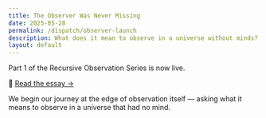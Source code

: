 ```yaml
---
title: The Observer Was Never Missing
date: 2025-05-28
permalink: /dispatch/observer-launch
description: What does it mean to observe in a universe without minds? Part 1 of the Recursive Observation Series begins at the threshold, where structure witnesses itself before awareness ever appears.
layout: default
---
```


Part 1 of the Recursive Observation Series is now live.

🔗 [Read the essay →](/observer)

We begin our journey at the edge of observation itself — asking what it means to observe in a universe that had no mind.
